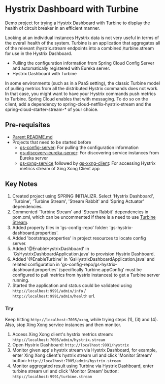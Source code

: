 # Hystrix Dashboard with Turbine

Demo project for trying a Hystrix Dashboard with Turbine to display the health of circuit breaker in an efficient manner.

Looking at an individual instances Hystrix data is not very useful in terms of the overall health of the system. Turbine is an application that aggregates all of the relevant /hystrix.stream endpoints into a combined /turbine.stream for use in the Hystrix Dashboard.

* Pulling the configuration information from Spring Cloud Config Server and automatically registered with Eureka server.
* Hystrix Dashboard with Turbine 

In some environments (such as in a PaaS setting), the classic Turbine model of pulling metrics from all the distributed Hystrix commands does not work. In that case, you might want to have your Hystrix commands push metrics to Turbine. Spring Cloud enables that with messaging. To do so on the client, add a dependency to spring-cloud-netflix-hystrix-stream and the spring-cloud-starter-stream-* of your choice. 

## Pre-requisites

* [Parent README.md](../README.md)
* Projects that need to be started before
	- [gs-config-server](../gs-config-server/README.md): For pulling the configuration information
	- [gs-discovery-eureka-server](../gs-discovery-eureka-server/README.md): For discovering service instances from Eureka server
	- [gs-xxng-service](../gs-xxng-service/README.md) followed by [gs-xxng-client](../gs-xxng-client/README.md): For accessing Hystrix metrics stream of Xing Xong Client app

## Key Notes

1. Created project using SPRING INITIALIZR. Select 'Hystrix Dashboard', 'Turbine', 'Turbine Stream', 'Stream Rabbit' and 'Spring Actuator' dependencies.
2. Commented 'Turbine Stream' and 'Stream Rabbit' dependencies in pom.xml, which can be uncommented if there is a need to use [Turbine Stream](http://cloud.spring.io/spring-cloud-static/spring-cloud.html#_turbine_stream).
3. Added property files in 'gs-config-repo' folder: 'gs-hystrix-dashboard.properties'.
4. Added 'bootstrap.properties' in project resources to locate config server.
5. Added '@EnableHystrixDashboard' in 'GsHystrixDashboardApplication.java' to provision Hystrix Dashboard.
6. Added '@EnableTurbine' in 'GsHystrixDashboardApplication.java' and related configuration in 'gs-config-repo/gs-hystrix-dashboard.properties' (specifically 'turbine.appConfig' must be configured to pull metrics from hystrix instances) to get a Turbine server running.
7. Started the application and status could be validated using `http://localhost:9991/admin/info` / `http://localhost:9991/admin/health` url.

### Try

Keep hitting `http://localhost:7005/xxng`, while trying steps (1), (3) and (4). Also, stop Xing Xong service instances and then monitor.

1. Access Xing Xong client's hystrix metrics stream: `http://localhost:7005/admin/hystrix.stream`
2. Open Hystrix Dashboard: `http://localhost:9991/hystrix`
3. Monitor given app's hystrix stream via Hystrix Dashboard, for example, enter Xing Xong client's hystrix stream url and click 'Monitor Stream' button: `http://localhost:7005/admin/hystrix.stream`
4. Monitor aggregated result using Turbine via Hystrix Dashboard, enter turbine stream url and click 'Monitor Stream' button: `http://localhost:9991/turbine.stream`